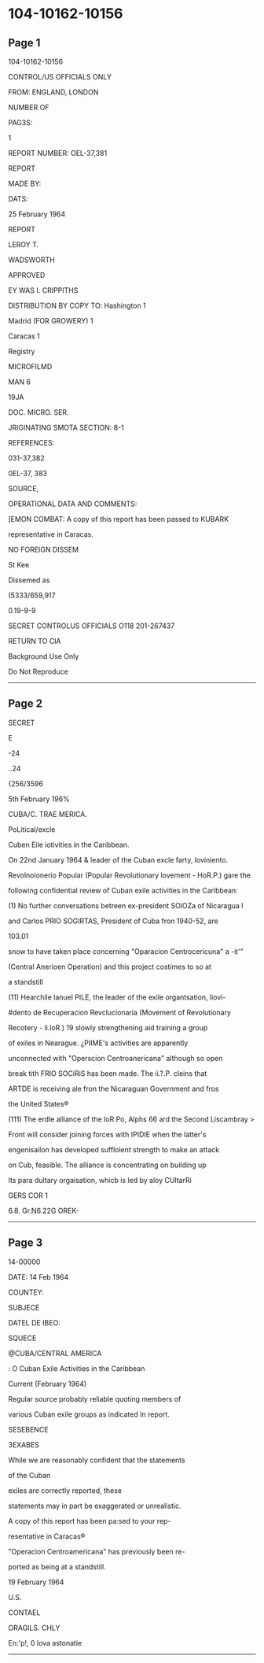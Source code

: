 # 104-10162-10156

## Page 1

104-10162-10156

CONTROL/US OFFICIALS ONLY

FROM: ENGLAND, LONDON

NUMBER OF

PAG3S:

1

REPORT NUMBER: OEL-37,381

REPORT

MADE BY:

DATS:

25 February 1964

REPORT

LEROY T.

WADSWORTH

APPROVED

EY WAS I. CRIPPITHS

DISTRIBUTION BY COPY TO: Hashington 1

Madrid (FOR GROWERY) 1

Caracas 1

Registry

MICROFILMD

MAN 6

19JA

DOC. MICRO. SER.

JRIGINATING SMOTA SECTION: 8-1

REFERENCES:

031-37,382

0EL-37, 383

SOURCE,

OPERATIONAL DATA AND COMMENTS:

[EMON COMBAT: A copy of this report has been passed to KUBARK

representative in Caracas.

NO FOREIGN DISSEM

St Kee

Dissemed as

(5333/659,917

0.19-9-9

SECRET CONTROLUS OFFICIALS O118 201-267437

RETURN TO CIA

Background Use Only

Do Not Reproduce

---

## Page 2

SECRET

E

-24

..24

{256/3596

5th February 196%

CUBA/C. TRAE MERICA.

PoLitical/excle

Cuben Eile iotivities in the Caribbean.

On 22nd January 1964 & leader of the Cuban excle farty, loviniento.

Revolnoionerio Popular (Popular Revolutionary lovement - HoR.P.) gare the

following confidential review of Cuban exile activities in the Caribbean:

(1) No further conversations betreen ex-president SOlOZa of Nicaragua l

and Carlos PRIO SOGIRTAS, President of Cuba fron 1940-52, are

103.01

snow to have taken place concerning "Oparacion Centrocericuna" a -it'"

(Central Anerioen Operation) and this project costimes to so at

a standstill

(11) Hearchile lanuel PILE, the leader of the exile organtsation, liovi-

#dento de Recuperacion Revclucionaria (Movement of Revolutionary

Recotery - li.loR.) 19 slowly strengthening aid training a group

of exiles in Nearague. ¿PIIME's activities are apparently

unconnected with "Operscion Centroanericana" although so open

break tith FRIO SOCiRiS has been made. The ii.?.P. cleins that

ARTDE is receiving ale fron the Nicaraguan Government and fros

the United States®

(111) The erdle alliance of the loR.Po, Alphs 66 ard the Second Liscambray >

Front will consider joining forces with IPIDIE when the latter's

engenisailon has developed sufflolent strength to make an attack

on Cub, feasible. The alliance is concentrating on building up

Its para dultary orgaisation, whicb is led by aloy CUltarRi

GERS COR 1

6.8. Gr.N6.22G OREK-

---

## Page 3

14-00000

DATE: 14 Feb 1964

COUNTEY:

SUBJECE

DATEL DE IBEO:

SQUECE

@CUBA/CENTRAL AMERICA

: O Cuban Exile Activities in the Caribbean

Current (February 1964)

Regular source probably reliable quoting members of

various Cuban exile groups as indicated In report.

SESEBENCE

3EXABES

While we are reasonably confident that the statements

of the Cuban

exiles are correctly reported, these

statements may in part be exaggerated or unrealistic.

A copy of this report has been pa:sed to your rep-

resentative in Caracas®

"Operacion Centroamericana" has previously been re-

ported as being at a standstill.

19 February 1964

U.S.

CONTAEL

ORAGILS. CHLY

En:'p!, 0 lova astonatie

---

